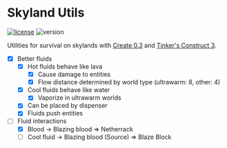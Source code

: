 # Skyland Utils

[![license](https://img.shields.io/badge/License-AGPL--v3.0-blueviolet)](https://www.gnu.org/licenses/agpl-3.0.html)
![version](https://img.shields.io/badge/WIP-0.1-yellow)

Utilities for survival on skylands with [Create 0.3](https://github.com/Creators-of-Create/Create) and [Tinker's Construct 3](https://github.com/SlimeKnights/TinkersConstruct).

- [x] Better fluids
    - [x] Hot fluids behave like lava
        - [x] Cause damage to entities
        - [x] Flow distance determined by world type (ultrawarm: 8, other: 4)
    - [x] Cool fluids behave like water
        - [x] Vaporize in ultrawarm worlds
    - [x] Can be placed by dispenser
    - [x] Fluids push entities
- [ ] Fluid interactions
    - [x] Blood → Blazing blood ⇒ Netherrack
    - [ ] Cool fluid → Blazing blood (Source) ⇒ Blaze Block
